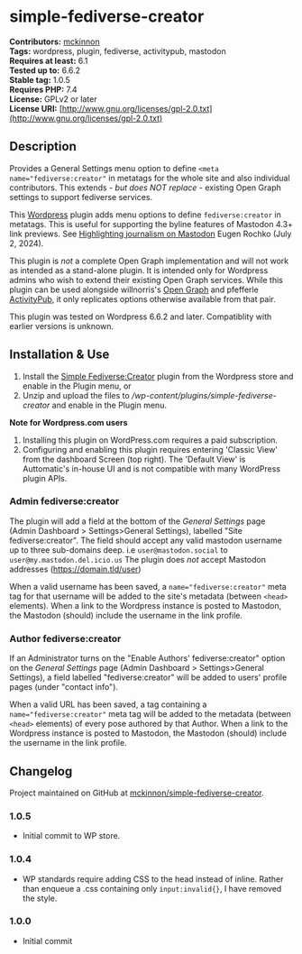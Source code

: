 # simple-fediverse-creator #

**Contributors:** [mckinnon](https://opendna.com)  
**Tags:** wordpress, plugin, fediverse, activitypub, mastodon  
**Requires at least:** 6.1  
**Tested up to:** 6.6.2  
**Stable tag:** 1.0.5  
**Requires PHP:** 7.4  
**License:** GPLv2 or later  
**License URI:** [http://www.gnu.org/licenses/gpl-2.0.txt](http://www.gnu.org/licenses/gpl-2.0.txt)

## Description ##

Provides a General Settings menu option to define `<meta name="fediverse:creator"` in metatags for the whole site and also individual contributors. This extends - *but does NOT replace* - existing Open Graph settings to support fediverse services.

This [Wordpress](https://wordpress.org/) plugin adds menu options to define `fediverse:creator` in metatags. This is useful for supporting the byline features of Mastodon 4.3+ link previews. See [Highlighting journalism on Mastodon](https://blog.joinmastodon.org/2024/07/highlighting-journalism-on-mastodon/) Eugen Rochko (July 2, 2024).

This plugin is *not* a complete Open Graph implementation and will not work as intended as a stand-alone plugin. It is intended only for Wordpress admins who wish to extend their existing Open Graph services. While this plugin can be used alongside willnorris's [Open Graph](https://wordpress.org/plugins/opengraph) and pfefferle [ActivityPub](https://wordpress.org/plugins/activitypub/), it only replicates options otherwise available from that pair.

This plugin was tested on Wordpress 6.6.2 and later. Compatiblity with earlier versions is unknown.

## Installation & Use ##

1. Install the [Simple Fediverse:Creator](https://wordpress.org/plugins/simple-fediverse-creator) plugin from the Wordpress store and enable in the Plugin menu, or
2. Unzip and upload the files to */wp-content/plugins/simple-fediverse-creator* and enable in the Plugin menu.

**Note for Wordpress.com users**

1. Installing this plugin on WordPress.com requires a paid subscription.
2. Configuring and enabling this plugin requires entering 'Classic View' from the dashboard Screen (top right). The 'Default View' is Auttomatic's in-house UI and is not compatible with many WordPress plugin APIs.

### Admin fediverse:creator ###

The plugin will add a field at the bottom of the *General Settings* page (Admin Dashboard > Settings>General Settings), labelled "Site fediverse:creator". The field should accept any valid mastodon username up to three sub-domains deep. i.e `user@mastodon.social` to `user@my.mastodon.del.icio.us` The plugin does *not* accept Mastodon addresses (https://domain.tld/user)

When a valid username has been saved, a `name="fediverse:creator"` meta tag for that username will be added to the site's metadata (between `<head>` elements). When a link to the Wordpress instance is posted to Mastodon, the Mastodon (should) include the username in the link profile.

### Author fediverse:creator ###

If an Administrator turns on the "Enable Authors' fediverse:creator" option on the *General Settings* page (Admin Dashboard > Settings>General Settings), a field labelled "fediverse:creator" will be added to users' profile pages (under "contact info").

When a valid URL has been saved, a tag containing a `name="fediverse:creator"` meta tag will be added to the metadata (between `<head>` elements) of every pose authored by that Author. When a link to the Wordpress instance is posted to Mastodon, the Mastodon (should) include the username in the link profile.

## Changelog ##

Project maintained on GitHub at [mckinnon/simple-fediverse-creator](https://github.com/mckinnon/simple-fediverse-creator).

### 1.0.5 ###

* Initial commit to WP store.

### 1.0.4 ###

* WP standards require adding CSS to the head instead of inline. Rather than enqueue a .css containing only `input:invalid{}`, I have removed the style.

### 1.0.0 ###

* Initial commit
